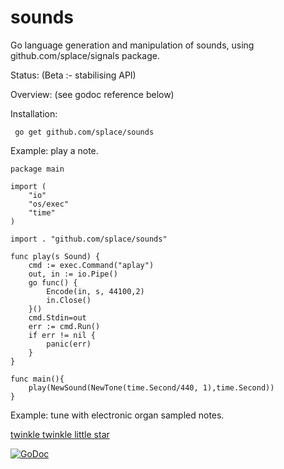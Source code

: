 # sounds
Go language generation and manipulation of sounds, using github.com/splace/signals package.
 
Status: (Beta :- stabilising API)

Overview: (see godoc reference below)

Installation:

     go get github.com/splace/sounds   

Example: play a note.

	package main

	import (
		"io"
		"os/exec"
		"time"
	)

	import . "github.com/splace/sounds"

	func play(s Sound) {
		cmd := exec.Command("aplay")
		out, in := io.Pipe()
		go func() {
			Encode(in, s, 44100,2)
			in.Close()
		}()
		cmd.Stdin=out 
		err := cmd.Run()
		if err != nil {
			panic(err)
		}
	}

	func main(){
		play(NewSound(NewTone(time.Second/440, 1),time.Second))
	}


Example: tune with electronic organ sampled notes.

[twinkle twinkle little star](https://github.com/splace/sounds/blob/master/test%20output/hNotes.wav)


[![GoDoc](https://godoc.org/github.com/splace/sounds?status.svg)](https://godoc.org/github.com/splace/sounds)


